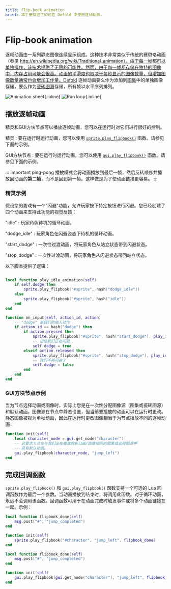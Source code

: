 ```yaml
---
title: Flip-book animation
brief: 本手册描述了如何在 Defold 中使用逐帧动画.
---
```


# Flip-book animation

逐帧动画由一系列静态图像连续显示组成。这种技术非常类似于传统的赛璐珞动画（参见 http://en.wikipedia.org/wiki/Traditional_animation）。由于每一帧都可以单独操作，该技术提供了无限的可能性。然而，由于每一帧都存储在独特的图像中，内存占用可能会很高。动画的平滑度也取决于每秒显示的图像数量，但增加图像数量通常也会增加工作量。Defold 逐帧动画要么作为添加到[图集](/manuals/atlas)中的单独图像存储，要么作为[瓷砖图源](/manuals/tilesource)存储，所有帧以水平序列排列。

  ![Animation sheet](images/animation/animsheet.png){.inline}
  ![Run loop](images/animation/runloop.gif){.inline}

## 播放逐帧动画

精灵和GUI方块节点可以播放逐帧动画，您可以在运行时对它们进行很好的控制。

精灵
: 要在运行时运行动画，您可以使用 [`sprite.play_flipbook()`](/ref/sprite/?q=play_flipbook#sprite.play_flipbook:url-id-[complete_function]-[play_properties]) 函数。请参见下面的示例。

GUI方块节点
: 要在运行时运行动画，您可以使用 [`gui.play_flipbook()`](/ref/gui/?q=play_flipbook#gui.play_flipbook:node-animation-[complete_function]-[play_properties]) 函数。请参见下面的示例。

::: important
ping-pong 播放模式会将动画播放到最后一帧，然后反转顺序并播放回动画的**第二帧**，而不是回到第一帧。这样做是为了使动画链接更容易。
:::

### 精灵示例

假设您的游戏有一个"闪避"功能，允许玩家按下特定按钮进行闪避。您已经创建了四个动画来支持此功能的视觉反馈：

"idle"
: 玩家角色待机的循环动画。

"dodge_idle"
: 玩家角色在闪避姿态下待机的循环动画。

"start_dodge"
: 一次性过渡动画，将玩家角色从站立状态带到闪避状态。

"stop_dodge"
: 一次性过渡动画，将玩家角色从闪避状态带回站立状态。

以下脚本提供了逻辑：

```lua

local function play_idle_animation(self)
    if self.dodge then
        sprite.play_flipbook("#sprite", hash("dodge_idle"))
    else
        sprite.play_flipbook("#sprite", hash("idle"))
    end
end

function on_input(self, action_id, action)
    -- "dodge" 是我们的输入动作
    if action_id == hash("dodge") then
        if action.pressed then
            sprite.play_flipbook("#sprite", hash("start_dodge"), play_idle_animation)
            -- 记住我们正在闪避
            self.dodge = true
        elseif action.released then
            sprite.play_flipbook("#sprite", hash("stop_dodge"), play_idle_animation)
            -- 我们不再闪避了
            self.dodge = false
        end
    end
end
```

### GUI方块节点示例

当为节点选择动画或图像时，实际上您是在一次性分配图像源（图集或瓷砖图源）和默认动画。图像源在节点中静态设置，但当前要播放的动画可以在运行时更改。静态图像被视为单帧动画，因此在运行时更改图像相当于为节点播放不同的逐帧动画：

```lua
function init(self)
    local character_node = gui.get_node("character")
    -- 这要求节点在与我们正在播放的新动画/图像相同的图集或瓷砖图源中
    -- 具有默认动画。
    gui.play_flipbook(character_node, "jump_left")
end
```


## 完成回调函数

`sprite.play_flipbook()` 和 `gui.play_flipbook()` 函数支持一个可选的 Lua 回调函数作为最后一个参数。当动画播放到结束时，将调用此函数。对于循环动画，永远不会调用该函数。回调函数可用于在动画完成时触发事件或将多个动画链接在一起。示例：

```lua
local function flipbook_done(self)
    msg.post("#", "jump_completed")
end

function init(self)
    sprite.play_flipbook("#character", "jump_left", flipbook_done)
end
```

```lua
local function flipbook_done(self)
    msg.post("#", "jump_completed")
end

function init(self)
    gui.play_flipbook(gui.get_node("character"), "jump_left", flipbook_done)
end
```
